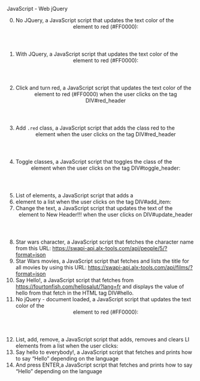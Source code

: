 JavaScript - Web jQuery

0. No JQuery, a JavaScript script that updates the text color of the <header> element to red (#FF0000):
1. With JQuery, a JavaScript script that updates the text color of the <header> element to red (#FF0000):
2. Click and turn red, a JavaScript script that updates the text color of the <header> element to red (#FF0000) when the user clicks on the tag DIV#red_header
3. Add `.red` class, a JavaScript script that adds the class red to the <header> element when the user clicks on the tag DIV#red_header
4. Toggle classes,  a JavaScript script that toggles the class of the <header> element when the user clicks on the tag DIV#toggle_header:
5. List of elements, a JavaScript script that adds a <li> element to a list when the user clicks on the tag DIV#add_item:
6. Change the text, a JavaScript script that updates the text of the <header> element to New Header!!! when the user clicks on DIV#update_header
7. Star wars character, a JavaScript script that fetches the character name from this URL: https://swapi-api.alx-tools.com/api/people/5/?format=json
8. Star Wars movies, a JavaScript script that fetches and lists the title for all movies by using this URL: https://swapi-api.alx-tools.com/api/films/?format=json
9. Say Hello!, a JavaScript script that fetches from https://fourtonfish.com/hellosalut/?lang=fr and displays the value of hello from that fetch in the HTML tag DIV#hello.
10. No jQuery - document loaded, a JavaScript script that updates the text color of the <header> element to red (#FF0000):
11. List, add, remove, a JavaScript script that adds, removes and clears LI elements from a list when the user clicks:
12. Say hello to everybody!, a JavaScript script that fetches and prints how to say “Hello” depending on the language
13. And press ENTER,a JavaScript script that fetches and prints how to say “Hello” depending on the language
